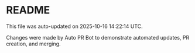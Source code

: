 # README

This file was auto-updated on 2025-10-16 14:22:14 UTC.

Changes were made by Auto PR Bot to demonstrate automated updates, PR creation, and merging.
